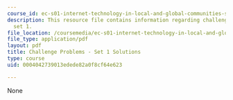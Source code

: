 ```yaml
---
course_id: ec-s01-internet-technology-in-local-and-global-communities-spring-2005-summer-2005
description: This resource file contains information regarding challenge problem solution
  set 1.
file_location: /coursemedia/ec-s01-internet-technology-in-local-and-global-communities-spring-2005-summer-2005/0004042739013edede82a0f8cf64e623_MITEC_S01S05_chal_prob1sol.pdf
file_type: application/pdf
layout: pdf
title: Challenge Problems - Set 1 Solutions
type: course
uid: 0004042739013edede82a0f8cf64e623

---
```

None